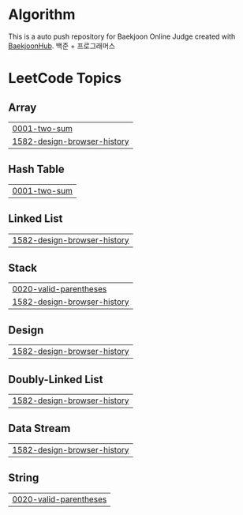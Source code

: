 # Algorithm
This is a auto push repository for Baekjoon Online Judge created with [BaekjoonHub](https://github.com/BaekjoonHub/BaekjoonHub).
백준 + 프로그래머스

<!---LeetCode Topics Start-->
# LeetCode Topics
## Array
|  |
| ------- |
| [0001-two-sum](https://github.com/Yajani/Algorithm/tree/master/0001-two-sum) |
| [1582-design-browser-history](https://github.com/Yajani/Algorithm/tree/master/1582-design-browser-history) |
## Hash Table
|  |
| ------- |
| [0001-two-sum](https://github.com/Yajani/Algorithm/tree/master/0001-two-sum) |
## Linked List
|  |
| ------- |
| [1582-design-browser-history](https://github.com/Yajani/Algorithm/tree/master/1582-design-browser-history) |
## Stack
|  |
| ------- |
| [0020-valid-parentheses](https://github.com/Yajani/Algorithm/tree/master/0020-valid-parentheses) |
| [1582-design-browser-history](https://github.com/Yajani/Algorithm/tree/master/1582-design-browser-history) |
## Design
|  |
| ------- |
| [1582-design-browser-history](https://github.com/Yajani/Algorithm/tree/master/1582-design-browser-history) |
## Doubly-Linked List
|  |
| ------- |
| [1582-design-browser-history](https://github.com/Yajani/Algorithm/tree/master/1582-design-browser-history) |
## Data Stream
|  |
| ------- |
| [1582-design-browser-history](https://github.com/Yajani/Algorithm/tree/master/1582-design-browser-history) |
## String
|  |
| ------- |
| [0020-valid-parentheses](https://github.com/Yajani/Algorithm/tree/master/0020-valid-parentheses) |
<!---LeetCode Topics End-->